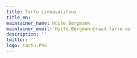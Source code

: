 ```yaml
---
title: Tartu Linnavalitsus
title_en:
maintainer_name: Hüite Bergmann
maintainer_email: Hyite.Bergmann@raad.tartu.ee
description: ''
twitter: ''
logo: tartu.PNG
---
```

